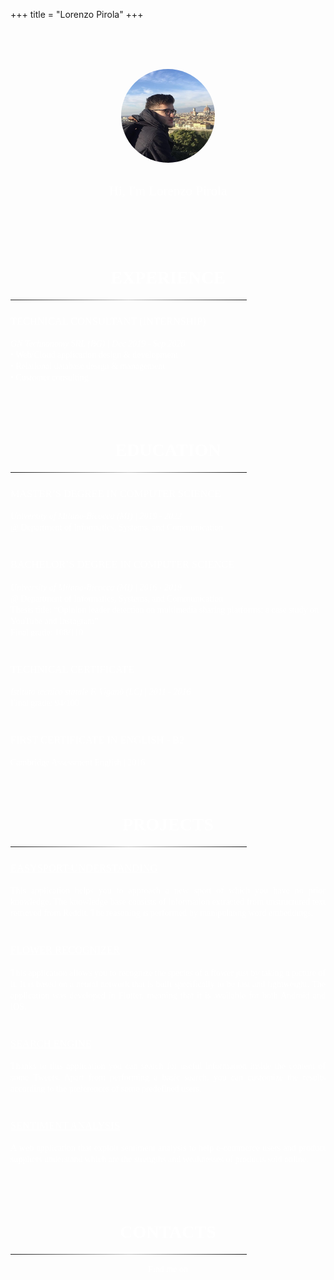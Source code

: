 +++
title = "Lorenzo Pirola"
+++
<style>
@import url('https://fonts.googleapis.com/css2?family=Source+Code+Pro:ital,wght@0,300;0,400;0,500;0,600;1,400&display=swap');
  background-color: #ddd6f3; /* fallback for old browsers */
  background-image: -webkit-linear-gradient(to right, #ddd6f3, #faaca8); /* Chrome 10-25, Safari 5.1-6 */
  background-image: linear-gradient(to right, #ddd6f3, #faaca8); /* W3C, IE 10+/ Edge, Firefox 16+, Chrome 26+, Opera 12+, Safari 7+ */
</style>

<br>
<br>
<br>
<p align="center">
  <img src="avatar.jpg" width="150px" height="150px" style="border-radius:50%" />
  <h2 class="pl-3 pr-3" style="text-align: center;"><span style="font-family:Source Code Pro; font-weight:300; color:white;">Hi, I'm</span> <span style="font-family:Source Code Pro; font-weight:400; color:white;">Lorenzo Pirola</span></h2>
</p>
<br>
<br>
<br>


<a id="experience" style="text-decoration: none;">
  <h1 style="text-align: center;">
    <span style="font-family:Source Code Pro; font-weight:600; color:white;">EXPERIENCE</span>
  </h1>
</a>

<hr width="75%" style="
border: 0;
    height: 1px;
    background-image: linear-gradient(to right, rgba(255, 255, 255, 0), rgba(255, 255, 255, 0.75), rgba(255, 255, 255, 0));">


<div class="pl-3 pr-3">
<h3><span style="font-family:Source Code Pro; font-weight:500; color:white;">TECHNICAL CONSULTANT (INTERNSHIP)</span></h3>
<span style="font-family:Source Code Pro; font-weight:300; font-style:italic; color:white;">GN Technonomy SRL (BG) | Dec 2019 - Sep 2020</span>
<br>
<div class="text-justify">
<span style="font-family:Source Code Pro; font-weight:300; color:white;"> • Web/Cloud application design & development</span><br>
<span style="font-family:Source Code Pro; font-weight:300; color:white;"> • Relational database design & management</span><br>
<span style="font-family:Source Code Pro; font-weight:300; color:white;"> • Customer consulting</span><br>
</span>
</div>
</div>
<br>
<br>
<br>


<a id="education" style="text-decoration: none; color:white;">
  <h1 style="text-align: center;">
    <span style="font-family:Source Code Pro; font-weight:600; color:white;">EDUCATION</span>
  </h1>
</a>

<hr width="75%" style="
border: 0;
    height: 1px;
    background-image: linear-gradient(to right, rgba(255, 255, 255, 0), rgba(255, 255, 255, 0.75), rgba(255, 255, 255, 0));">


<div class="pl-3 pr-3">
<h3><span style="font-family:Source Code Pro; font-weight:500; color:white;">MASTER’S DEGREE IN COMPUTER SCIENCE</span></h3>
<div class="text-justify">
<span style="font-family:Source Code Pro; font-weight:300; color:white; font-style:italic;">University of Milano-Bicocca (MI) | 2019 - 2022</span>
<br>
<span style="font-family:Source Code Pro; font-weight:300; color:white;">@ Department of Informatics, Systems, and Communication</span>
</div><br>

<h3><span style="font-family:Source Code Pro; font-weight:500; color:white;">BACHELOR’S DEGREE IN COMPUTER SCIENCE</span></h3>
<div class="text-justify">
<span style="font-family:Source Code Pro; font-weight:300; color:white; font-style:italic;">University of Milano-Bicocca (MI) | 2016 - 2019</span>
<br>
<span style="font-family:Source Code Pro; font-weight:300; color:white;">@ Department of Informatics, Systems, and Communication</span>
<br>
<span style="font-family:Source Code Pro; font-weight:300; color:white;">Thesis title: “Opinion leader detection on multimedia sharing platforms: a case study on YouTube and Instagram”</span>
<br>
<span style="font-family:Source Code Pro; font-weight:300; color:white;">Final grade: 108/110</span>
</div><br>

<h3><span style="font-family:Source Code Pro; font-weight:500; color:white;">TECHNICAL CERTIFICATE</span></h3>
<div class="text-justify">
<span style="font-family:Source Code Pro; font-weight:300; color:white; font-style:italic;">Istituto tecnico statale F. Viganò (LC) | 2011 - 2016</span>
<br>
<span style="font-family:Source Code Pro; font-weight:300; color:white;">Final grade: 94/100</span>
</div><br>

<h3><span style="font-family:Source Code Pro; font-weight:500; color:white;">FIRST CERTIFICATE IN ENGLISH - B2</span></h3>
<div class="text-justify">
<span style="font-family:Source Code Pro; font-weight:300; color:white;">Cambridge Assessment English | 2016</span>
</div>
<div
<br>
<br>
<br>


<a id="projects" style="text-decoration: none; color:white;">
  <h1 style="text-align: center;">
    <span style="font-family:Source Code Pro; font-weight:600; color:white;">PROJECTS</span>
  </h1>
</a>

<hr width="75%" style="
border: 0;
    height: 1px;
    background-image: linear-gradient(to right, rgba(255, 255, 255, 0), rgba(255, 255, 255, 0.75), rgba(255, 255, 255, 0));">

<a href="https://github.com/lpirola13/EasySport-Understanding" style=" color:white;">
  <h3><span style="font-family:Source Code Pro; font-weight:500; color:white;">EASYSPORT-UNDERSTANDING</span></h3>
</a>
<div align="justify">
<span style="font-family:Source Code Pro; font-weight:300; color:white;">
  This application helps you to approach a new sport of which you have no prior knowledge. The knowledge base consists of information extracted from unstructured text retrieved from Reddit. The reasoning is performed by manipulating word embeddings.
</span>
</div><br>

<a href="https://github.com/lpirola13/flower-recognizer-app" style="color:white;">
  <h3><span style="font-family:Source Code Pro; font-weight:500; color:white;">FLOWER RECOGNIZER</span></h3>
</a>
<div align="justify">
<span style="font-family:Source Code Pro; font-weight:300; color:white;">
  This application allows you to recognize the species of a flower just by taking a picture of it. It is based on a neural network that is built specifically to be fast and lightweight. The application was developed in Flutter, meaning that it is available for both Android and iOS.
</span>
</div><br>

<a href="https://github.com/lpirola13/search-engine" style=" color:white;">
  <h3><span style="font-family:Source Code Pro; font-weight:500; color:white;">SEARCH ENGINE</span></h3>
</a>
<div align="justify">
<span style="font-family:Source Code Pro; font-weight:300; color:white;">
  Thanks to this application you can search for useful information inside the content of some Tweets. Apart from performing a basic search, you can customize the results according to the preferences of some predefined users.
</span>
</div><br>

<a href="https://github.com/lpirola13/sentiment-analysis" style=" color:white;">
  <h3><span style="font-family:Source Code Pro; font-weight:500; color:white;">SENTIMENT ANALYSIS</span></h3>
</a>
<div align="justify">
<span style="font-family:Source Code Pro; font-weight:300; color:white;">
  A web application that exploit sentiment analysis to help e-commerce users and product suppliers understand which are the strengths and weaknesses of products sold online.
</span>
</div>
<br>
<br>
<br>


<a id="contacts" style="text-decoration: none; color:white;">
  <h1 style="text-align: center;">
    <span style="font-family:Source Code Pro; font-weight:600; color:white;">CONTACTS</span>
  </h1>
</a>

<hr width="75%" style="
border: 0;
    height: 1px;
    background-image: linear-gradient(to right, rgba(255, 255, 255, 0), rgba(255, 255, 255, 0.75), rgba(255, 255, 255, 0));">

<div align="center">
<span style="font-family:Source Code Pro; font-weight:300; color:white;">Find me on</span>
<a href="https://github.com/lpirola13"><i class="fab fa-github" style="color:white;"></i></a>
<a href="https://www.linkedin.com/in/lorenzo-pirola-230275197"><i class="fab fa-linkedin" style="color:blue;"></i></a>
<a href="mailto:lorenzopirola@icloud.com"><i class="fas fa-envelope" style="color:red;"></i></a>
</div>
<br>
